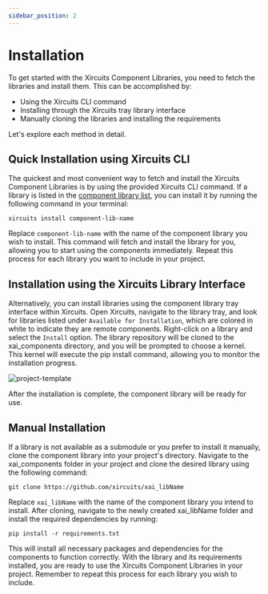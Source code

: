 ```yaml
---
sidebar_position: 2
---
```


# Installation

To get started with the Xircuits Component Libraries, you need to fetch the libraries and install them. This can be accomplished by:
- Using the Xircuits CLI command
- Installing through the Xircuits tray library interface
- Manually cloning the libraries and installing the requirements

Let's explore each method in detail.

## Quick Installation using Xircuits CLI
The quickest and most convenient way to fetch and install the Xircuits Component Libraries is by using the provided Xircuits CLI command. If a library is listed in the [component library list](https://github.com/XpressAI/xircuits/tree/master/xai_components#external-library), you can install it by running the following command in your terminal:

```
xircuits install component-lib-name
```

Replace `component-lib-name` with the name of the component library you wish to install. This command will fetch and install the library for you, allowing you to start using the components immediately. Repeat this process for each library you want to include in your project.

## Installation using the Xircuits Library Interface

Alternatively, you can install libraries using the component library tray interface within Xircuits. Open Xircuits, navigate to the library tray, and look for libraries listed under `Available for Installation`, which are colored in white to indicate they are remote components. Right-click on a library and select the `Install` option. The library repository will be cloned to the xai_components directory, and you will be prompted to choose a kernel. This kernel will execute the pip install command, allowing you to monitor the installation progress. 

![project-template](/img/docs/component-library/install-from-tray.gif)

After the installation is complete, the component library will be ready for use.

## Manual Installation
If a library is not available as a submodule or you prefer to install it manually, clone the component library into your project's directory. Navigate to the xai_components folder in your project and clone the desired library using the following command:

```
git clone https://github.com/xircuits/xai_libName
```

Replace `xai_libName` with the name of the component library you intend to install. After cloning, navigate to the newly created xai_libName folder and install the required dependencies by running:

```
pip install -r requirements.txt
```

This will install all necessary packages and dependencies for the components to function correctly. With the library and its requirements installed, you are ready to use the Xircuits Component Libraries in your project. Remember to repeat this process for each library you wish to include.
